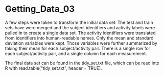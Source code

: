 Getting_Data_03
===============
A few steps were taken to transform the initial data set. The test and train sets have were merged and the subject identifiers and activity labels were pulled in to create a single data set. The activity identifiers were translated from identifiers into human-readable names. Only the mean and standard deviation variables were kept. Those variables were further summarized by taking their mean for each subject/activity pair. There is a single row for each subject/activity pair, and a single column for each measurement.

The final data set can be found in the tidy_set.txt file, which can be read into R with read.table("tidy_set.txt", header = TRUE). 
